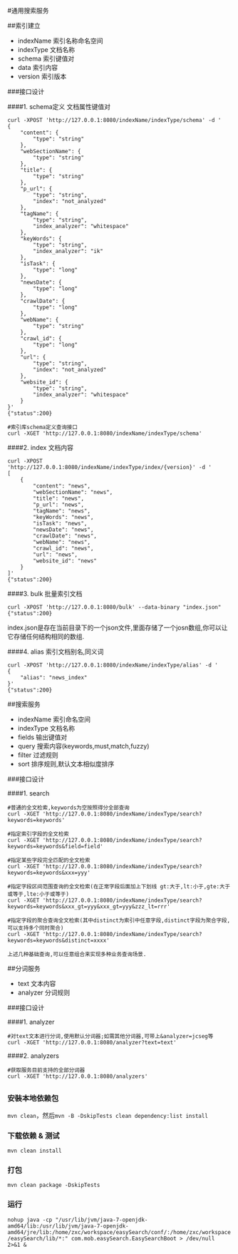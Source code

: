#通用搜索服务


##索引建立
* indexName 	索引名称命名空间
* indexType 	文档名称
* schema 		索引键值对
* data   		索引内容
* version 		索引版本


###接口设计

####1. schema定义 文档属性键值对

```
curl -XPOST 'http://127.0.0.1:8080/indexName/indexType/schema' -d ' 
{
    "content": {
        "type": "string"
    }, 
    "webSectionName": {
        "type": "string"
    }, 
    "title": {
        "type": "string"
    }, 
    "p_url": {
        "type": "string", 
        "index": "not_analyzed"
    }, 
    "tagName": {
        "type": "string", 
        "index_analyzer": "whitespace"
    }, 
    "keyWords": {
        "type": "string", 
        "index_analyzer": "ik"
    }, 
    "isTask": {
        "type": "long"
    }, 
    "newsDate": {
        "type": "long"
    }, 
    "crawlDate": {
        "type": "long"
    }, 
    "webName": {
        "type": "string"
    }, 
    "crawl_id": {
        "type": "long"
    }, 
    "url": {
        "type": "string", 
        "index": "not_analyzed"
    }, 
    "website_id": {
        "type": "string", 
        "index_analyzer": "whitespace"
    }
}'
{"status":200}
```


```
#索引库schema定义查询接口
curl -XGET 'http://127.0.0.1:8080/indexName/indexType/schema'  
```

####2. index  文档内容

```
curl -XPOST 'http://127.0.0.1:8080/indexName/indexType/index/{version}' -d ' 
[
	{
	    "content": "news", 
	    "webSectionName": "news", 
	    "title": "news", 
	    "p_url": "news", 
	    "tagName": "news", 
	    "keyWords": "news", 
	    "isTask": "news", 
	    "newsDate": "news", 
	    "crawlDate": "news", 
	    "webName": "news", 
	    "crawl_id": "news", 
	    "url": "news", 
	    "website_id": "news"
	}
]'
{"status":200}
```

####3. bulk   批量索引文档

```
curl -XPOST 'http://127.0.0.1:8080/bulk' --data-binary "index.json"
{"status":200}
```
index.json是存在当前目录下的一个json文件,里面存储了一个josn数组,你可以让它存储任何结构相同的数组.


####4. alias  索引文档别名,同义词

```
curl -XPOST 'http://127.0.0.1:8080/indexName/indexType/alias' -d '  
{
    "alias": "news_index"
}'  
{"status":200}
```


##搜索服务
* indexName 	索引命名空间
* indexType 	文档名称
* fields 		输出键值对
* query  		搜索内容(keywords,must,match,fuzzy)
* filter 		过滤规则
* sort   		排序规则,默认文本相似度排序


###接口设计

####1. search 
```
#普通的全文检索,keywords为空按照得分全部查询
curl -XGET 'http://127.0.0.1:8080/indexName/indexType/search?keywords=keywords'
```

```
#指定索引字段的全文检索
curl -XGET 'http://127.0.0.1:8080/indexName/indexType/search?keywords=keywords&field=field'
```

```
#指定某些字段完全匹配的全文检索
curl -XGET 'http://127.0.0.1:8080/indexName/indexType/search?keywords=keywords&xxx=yyy'
```

```
#指定字段区间范围查询的全文检索(在正常字段后面加上下划线 gt:大于,lt:小于,gte:大于或等于,lte:小于或等于)
curl -XGET 'http://127.0.0.1:8080/indexName/indexType/search?keywords=keywords&xxx_gt=yyy&xxx_gt=yyy&zzz_lt=rrr'
```

```
#指定字段的聚合查询全文检索(其中distinct为索引中任意字段,distinct字段为聚合字段,可以支持多个同时聚合)
curl -XGET 'http://127.0.0.1:8080/indexName/indexType/search?keywords=keywords&distinct=xxxx'
```

```
上述几种基础查询,可以任意组合来实现多种业务查询场景.
```
##分词服务
* text 	   文本内容
* analyzer   分词规则


###接口设计

####1. analyzer 
```
#对text文本进行分词,使用默认分词器;如需其他分词器,可带上&analyzer=jcseg等
curl -XGET 'http://127.0.0.1:8080/analyzer?text=text'
```

####2. analyzers 
```
#获取服务目前支持的全部分词器
curl -XGET 'http://127.0.0.1:8080/analyzers' 
```

##
##
##
##


### 安裝本地依赖包
`mvn clean`，然后`mvn -B -DskipTests clean dependency:list install`

### 下载依赖 & 测试
`mvn clean install`

### 打包
`mvn clean package -DskipTests`

### 运行
`nohup java -cp "/usr/lib/jvm/java-7-openjdk-amd64/lib:/usr/lib/jvm/java-7-openjdk-amd64/jre/lib:/home/zxc/workspace/easySearch/conf/:/home/zxc/workspace/easySearch/lib/*:" com.mob.easySearch.EasySearchBoot > /dev/null  2>&1 &`